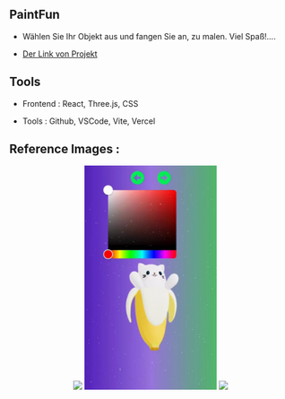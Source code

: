 ## PaintFun

- Wählen Sie Ihr Objekt aus und fangen Sie an, zu malen. Viel Spaß!....

* [Der Link von Projekt](https://3-d-avatar-semihbeyzade.vercel.app/)


## Tools

- Frontend : React, Three.js, CSS

- Tools : Github, VSCode, Vite, Vercel 

## Reference Images :

<p align="center" width="100%">
  <img src="public/img/video1.gif"  height="400"/>
  <img src="public/img/video2.gif"  height="400"/>
  <img src="public/img/video3.gif"  height="400" />
</p>

